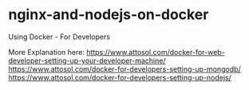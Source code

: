# nginx-and-nodejs-on-docker
Using Docker - For Developers

More Explanation here:
https://www.attosol.com/docker-for-web-developer-setting-up-your-developer-machine/
https://www.attosol.com/docker-for-developers-setting-up-mongodb/
https://www.attosol.com/docker-for-developers-setting-up-nodejs/
